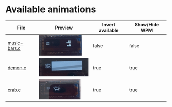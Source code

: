 # Available animations

| File                                    | Preview                      | Invert available | Show/Hide WPM |
| --------------------------------------- | ---------------------------- | ---------------- | ------------- |
| [music-bars.c](animations/music-bars.c) | ![demo](demo/music-bars.gif) | false            | false         |
| [demon.c](animations/demon.c)           | ![demo](demo/demon.gif)      | true             | true          |
| [crab.c](animations/crab.c)             | ![demo](demo/crab.gif)       | true             | true          |

